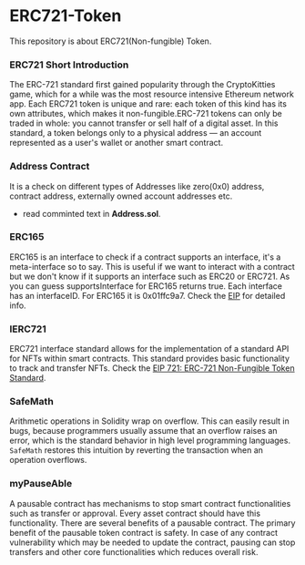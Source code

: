 # ERC721-Token
This repository is about ERC721(Non-fungible) Token.

### ERC721 Short Introduction

The ERC-721 standard first gained popularity through the CryptoKitties game, which for a while was the most resource intensive Ethereum network app. Each ERC721 token is unique and rare: each token of this kind has its own attributes, which makes it non-fungible.ERC-721 tokens can only be traded in whole: you cannot transfer or sell half of a digital asset. 
In this standard, a token belongs only to a physical address — an account represented as a user's wallet or another smart contract.

### Address Contract
It is a check on different types of Addresses like zero(0x0) address, contract address, externally owned account addresses etc.
* read comminted text in **Address.sol**.

### ERC165
ERC165 is an interface to check if a contract supports an interface, it's a meta-interface so to say. This is useful if we want to interact with a contract but we don't know if it supports an interface such as ERC20 or ERC721.
As you can guess supportsInterface for ERC165 returns true. Each interface has an interfaceID. For ERC165 it is 0x01ffc9a7. Check the [EIP](https://github.com/ethereum/EIPs/blob/master/EIPS/eip-165.md) for detailed info.

### IERC721
ERC721 interface standard allows for the implementation of a standard API for NFTs within smart contracts. This standard provides basic functionality to track and transfer NFTs. Check the [EIP 721: ERC-721 Non-Fungible Token Standard](https://eips.ethereum.org/EIPS/eip-721).

### SafeMath
Arithmetic operations in Solidity wrap on overflow. This can easily result in bugs, because programmers usually assume that an overflow raises an error, which is the standard behavior in high level programming languages. `SafeMath` restores this intuition by reverting the transaction when an operation overflows.

### myPauseAble
A pausable contract has mechanisms to stop smart contract functionalities such as transfer or approval.
Every asset contract should have this functionality. There are several benefits of a pausable contract. The primary benefit of the pausable token contract is safety. In case of any contract vulnerability which may be needed to update the contract, pausing can stop transfers and other core functionalities which reduces overall risk.

